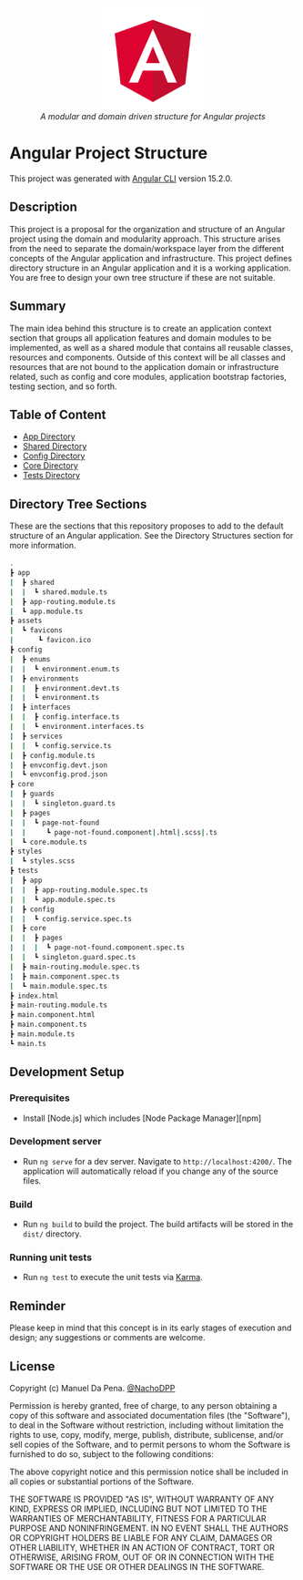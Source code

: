 <p align="center">
  <img src="./docs/images/angular.png" alt="angular-logo" width="180px" height="180px"/>
  <br>
  <i>A modular and domain driven structure for Angular projects</i>
  <br>
</p>

# Angular Project Structure

This project was generated with [Angular CLI](https://github.com/angular/angular-cli) version 15.2.0.

## Description

This project is a proposal for the organization and structure of an Angular project using the domain and modularity approach. This structure arises from the need to separate the domain/workspace layer from the different concepts of the Angular application and infrastructure. This project defines directory structure in an Angular application and it is a working application. You are free to design your own tree structure if these are not suitable. 

## Summary

The main idea behind this structure is to create an application context section that groups all application features and domain modules to be implemented, as well as a shared module that contains all reusable classes, resources and components. Outside of this context will be all classes and resources that are not bound to the application domain or infrastructure related, such as config and core modules, application bootstrap factories, testing section, and so forth.

## Table of Content

- [App Directory](./docs/app-module.md)
- [Shared Directory](./docs/shared-module.md)
- [Config Directory](./docs/config-module.md)
- [Core Directory](./docs/core-module.md)
- [Tests Directory](./docs/tests-directory.md)


## Directory Tree Sections

These are the sections that this repository proposes to add to the default structure of an Angular application. See the Directory Structures section for more information.

```bash
.
┣ app
|  ┣ shared
|  |  ┗ shared.module.ts
|  ┣ app-routing.module.ts
|  ┗ app.module.ts
┣ assets
|  ┗ favicons
|      ┗ favicon.ico
┣ config
|  ┣ enums
|  |  ┗ environment.enum.ts
|  ┣ environments
|  |  ┣ environment.devt.ts
|  |  ┗ environment.ts
|  ┣ interfaces
|  |  ┣ config.interface.ts
|  |  ┗ environment.interfaces.ts
|  ┣ services
|  |  ┗ config.service.ts
|  ┣ config.module.ts
|  ┣ envconfig.devt.json
|  ┗ envconfig.prod.json
┣ core
|  ┣ guards
|  |  ┗ singleton.guard.ts
|  ┣ pages
|  |  ┗ page-not-found
|  |     ┗ page-not-found.component|.html|.scss|.ts
|  ┗ core.module.ts
┣ styles
|  ┗ styles.scss
┣ tests
|  ┣ app
|  |  ┣ app-routing.module.spec.ts
|  |  ┗ app.module.spec.ts
|  ┣ config
|  |  ┗ config.service.spec.ts
|  ┣ core
|  |  ┣ pages
|  |  |  ┗ page-not-found.component.spec.ts
|  |  ┗ singleton.guard.spec.ts
|  ┣ main-routing.module.spec.ts
|  ┣ main.component.spec.ts
|  ┗ main.module.spec.ts
┣ index.html
┣ main-routing.module.ts
┣ main.component.html
┣ main.component.ts
┣ main.module.ts
┗ main.ts
```

## Development Setup

### Prerequisites

- Install [Node.js] which includes [Node Package Manager][npm]

### Development server

- Run `ng serve` for a dev server. Navigate to `http://localhost:4200/`. The application will automatically reload if you change any of the source files.

### Build

- Run `ng build` to build the project. The build artifacts will be stored in the `dist/` directory.

### Running unit tests

- Run `ng test` to execute the unit tests via [Karma](https://karma-runner.github.io).

## Reminder 
Please keep in mind that this concept is in its early stages of execution and design; any suggestions or comments are welcome.

## License

Copyright (c) Manuel Da Pena. [@NachoDPP](https://github.com/NachoDPP "@NachoDPP")

Permission is hereby granted, free of charge, to any person obtaining a copy
of this software and associated documentation files (the "Software"), to deal
in the Software without restriction, including without limitation the rights
to use, copy, modify, merge, publish, distribute, sublicense, and/or sell
copies of the Software, and to permit persons to whom the Software is
furnished to do so, subject to the following conditions:

The above copyright notice and this permission notice shall be included in
all copies or substantial portions of the Software.

THE SOFTWARE IS PROVIDED "AS IS", WITHOUT WARRANTY OF ANY KIND, EXPRESS OR
IMPLIED, INCLUDING BUT NOT LIMITED TO THE WARRANTIES OF MERCHANTABILITY,
FITNESS FOR A PARTICULAR PURPOSE AND NONINFRINGEMENT. IN NO EVENT SHALL THE
AUTHORS OR COPYRIGHT HOLDERS BE LIABLE FOR ANY CLAIM, DAMAGES OR OTHER
LIABILITY, WHETHER IN AN ACTION OF CONTRACT, TORT OR OTHERWISE, ARISING FROM,
OUT OF OR IN CONNECTION WITH THE SOFTWARE OR THE USE OR OTHER DEALINGS IN
THE SOFTWARE.
